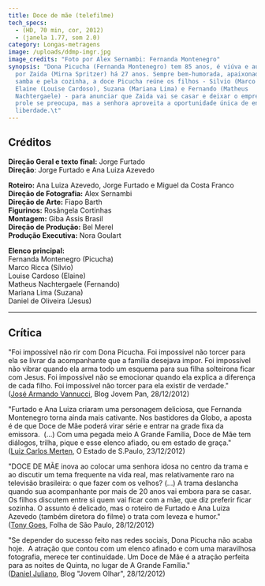 ```yaml
---
title: Doce de mãe (telefilme)
tech_specs:
  - (HD, 70 min, cor, 2012)
  - (janela 1.77, som 2.0)
category: Longas-metragens
image: /uploads/ddmp-imgr.jpg
image_credits: "Foto por Alex Sernambi: Fernanda Montenegro"
synopsis: "Dona Picucha (Fernanda Montenegro) tem 85 anos, é viúva e auxiliada
  por Zaida (Mirna Spritzer) há 27 anos. Sempre bem-humorada, apaixonada por
  samba e pela cozinha, a doce Picucha reúne os filhos - Silvio (Marco Ricca),
  Elaine (Louise Cardoso), Suzana (Mariana Lima) e Fernando (Matheus
  Nachtergaele) - para anunciar que Zaida vai se casar e deixar o emprego. A
  prole se preocupa, mas a senhora aproveita a oportunidade única de encontrar a
  liberdade.\t"
---
```

## Créditos

**Direção Geral e texto final:** Jorge Furtado\
**Direção**: Jorge Furtado e Ana Luiza Azevedo

**Roteiro:** Ana Luiza Azevedo, Jorge Furtado e Miguel da Costa Franco\
**Direção de Fotografia:** Alex Sernambi\
**Direção de Arte:** Fiapo Barth\
**Figurinos:** Rosângela Cortinhas\
**Montagem:** Giba Assis Brasil\
**Direção de Produção:** Bel Merel\
**Produção Executiva:** Nora Goulart

**Elenco principal:**\
Fernanda Montenegro (Picucha)\
Marco Ricca (Sílvio)\
Louise Cardoso (Elaine)\
Matheus Nachtergaele (Fernando)\
Mariana Lima (Suzana)\
Daniel de Oliveira (Jesus)

***

## Crítica

"Foi impossível não rir com Dona Picucha. Foi impossível não torcer para ela se livrar da acompanhante que a família desejava impor. Foi impossível não vibrar quando ela arma todo um esquema para sua filha solteirona ficar com Jesus. Foi impossível não se emocionar quando ela explica a diferença de cada filho. Foi impossível não torcer para ela existir de verdade."\
([José Armando Vannucci](http://blog.jovempan.uol.com.br/parabolica/fernanda-montenegro-foi-o-diferencial-do-brilhante-doce-de-mae/), Blog Jovem Pan, 28/12/2012)

"Furtado e Ana Luiza criaram uma personagem deliciosa, que Fernanda Montenegro torna ainda mais cativante. Nos bastidores da Globo, a aposta é de que Doce de Mãe poderá virar série e entrar na grade fixa da emissora.  (...) Com uma pegada meio A Grande Família, Doce de Mãe tem diálogos, trilha, pique e esse elenco afiado, ou em estado de graça."\
([Luiz Carlos Merten](http://www.estadao.com.br/noticias/impresso,tao-bom-que-pode--virar-atracao-fixa--no-proximo-ano-,977074,0.htm), O Estado de S.Paulo, 23/12/2012)

"DOCE DE MÃE inova ao colocar uma senhora idosa no centro da trama e ao discutir um tema frequente na vida real, mas relativamente raro na televisão brasileira: o que fazer com os velhos? (...) A trama deslancha quando sua acompanhante por mais de 20 anos vai embora para se casar. Os filhos discutem entre si quem vai ficar com a mãe, que diz preferir ficar sozinha. O assunto é delicado, mas o roteiro de Furtado e Ana Luiza Azevedo (também diretora do filme) o trata com leveza e humor."\
([Tony Goes](http://f5.folha.uol.com.br/colunistas/tonygoes/1207461-doce-de-mae-perde-o-foco-mas-agrada-ao-publico.shtml), Folha de São Paulo, 28/12/2012)

"Se depender do sucesso feito nas redes sociais, Dona Picucha não acaba hoje.  A atração que contou com um elenco afinado e com uma maravilhosa fotografia, merece ter continuídade. Um Doce de Mãe é a atração perfeita para as noites de Quinta, no lugar de A Grande Família."\
([Daniel Juliano](http://jovemolhar.blogspot.com.br/2012/12/um-doce-de-mae-que-conquistou-o-brasil.html), Blog "Jovem Olhar", 28/12/2012)
